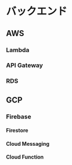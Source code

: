 # バックエンド
## AWS
### Lambda
### API Gateway
### RDS

## GCP
### Firebase
#### Firestore
#### Cloud Messaging
#### Cloud Function

